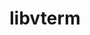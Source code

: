 ---
title: "libvterm"
layout: cache
categories: [package, develop-2023-12-17]
meta: {"versions": ["0.3.1"], "compilers": ["gcc@=7.5.0"], "oss": ["ubuntu18.04"], "platforms": ["linux"], "targets": ["x86_64_v3"], "stacks": ["developer-tools", "root"], "num_specs": 1, "num_specs_by_stack": {"root": 1, "developer-tools": 1}}
spec_details: [{"hash": "7y73iimkwm2vmfgkvnunu4vzfk7jvogr", "compiler": "gcc@=7.5.0", "versions": ["0.3.1"], "os": "ubuntu18.04", "platform": "linux", "target": "x86_64_v3", "variants": ["build_system=makefile"], "stacks": ["root", "developer-tools"], "size": "-", "tarball": "https://binaries.spack.io/develop-2023-12-17/build_cache/linux-ubuntu18.04-x86_64_v3/gcc-7.5.0/libvterm-0.3.1/linux-ubuntu18.04-x86_64_v3-gcc-7.5.0-libvterm-0.3.1-7y73iimkwm2vmfgkvnunu4vzfk7jvogr.spack"}]
---